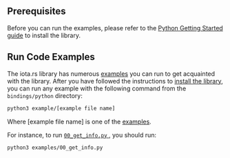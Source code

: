 ## Prerequisites

Before you can run the examples, please refer to the [Python Getting Started guide](./../../../getting_started/python.mdx) to install
the library.

## Run Code Examples

The iota.rs library has numerous [examples](https://github.com/iotaledger/iota.rs/tree/develop/bindings/python/examples)
you can run to get acquainted with the library. After you have followed the instructions to
[install the library](./../../../getting_started/python.mdx#install-the-library), you can run any example with the following
command from the `bindings/python` directory:

```bash
python3 example/[example file name]
```

Where [example file name] is one of the
[examples](https://github.com/iotaledger/iota.rs/tree/develop/bindings/python/examples).

For instance, to run
[`00_get_info.py` ](https://github.com/iotaledger/iota.rs/blob/develop/bindings/python/examples/00_get_info.py),
you should run:


```bash
python3 examples/00_get_info.py
```

